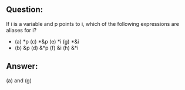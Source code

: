 ## Question:

If i is a variable and p points to i, which of the following expressions are
aliases for i?

 * (a) *p      (c) *&p      (e) *i      (g) *&i
 * (b) &p      (d) &*p      (f) &i      (h) &*i

## Answer: 

(a) and (g)
